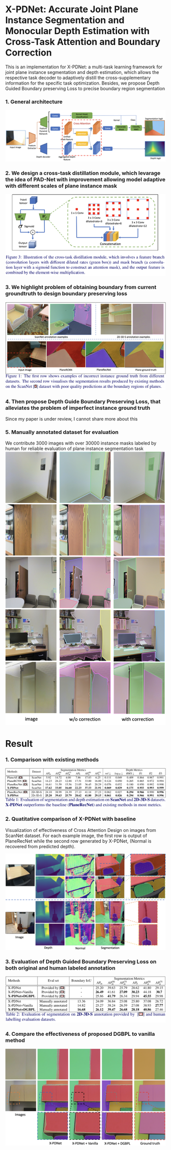 # X-PDNet: Accurate Joint Plane Instance Segmentation and Monocular Depth Estimation with Cross-Task Attention and Boundary Correction
This is an implementation for X-PDNet: a multi-task learning framework for joint plane instance segmentation and depth estimation, which allows the respective task decoder to adaptively distill the cross-supplementary information for
the specific task optimization. Besides, we propose Depth Guided Boundary preserving Loss to precise boundary region
segmentation
### 1. General architecture
![Network Architecture](/images/X-PDNet.png)
### 2. We design a cross-task distillation module, which levarage the idea of PAD-Net with improvement allowing model adaptive with different scales of plane instance mask

![attention](/images/attention.png)
### 3. We highlight problem of obtaining boundary from current groundtruth to design boundary preserving loss

![coarse](/images/coarse.png)
### 4. Then propose Depth Guide Boundary Preserving Loss, that alleviates the problem of imperfect instance ground truth
Since my paper is under review, I cannot share more about this
### 5. Manually annotated dataset for evaluation
We contribute 3000 images with over 30000 instance masks labeled by human for reliable evaluation of plane instance segmentation task
![result1](/images/label.png)
# Result
### 1. Comparison with existing methods

![result1](/images/result1.png)
### 2. Quatitative comparison of X-PDNet with baseline
Visualization of effectiveness of Cross Attention Design on images from ScanNet dataset. For each example image, the first row is output of PlaneRecNet while the second row generated by X-PDNet, (Normal is recovered from predicted depth).

![result2](/images/result2.png)

### 3. Evaluation of Depth Guided Boundary Preserving Loss on both original and human labeled annotation

![result3](/images/result3.png)
### 4. Compare the effectiveness of proposed DGBPL to vanilla method
![result4](/images/result4.png)